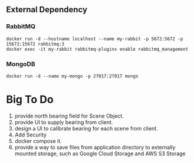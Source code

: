 ## External Dependency
### RabbitMQ
```
docker run -d --hostname localhost --name my-rabbit -p 5672:5672 -p 15672:15672 rabbitmq:3
docker exec -it my-rabbit rabbitmq-plugins enable rabbitmq_management
```
### MongoDB
```
docker run -d --name my-mongo -p 27017:27017 mongo
```

# Big To Do
1. provide north bearing field for Scene Object.
2. provide UI to supply bearing from client.
3. design a UI to calibrate bearing for each scene from client.
4. Add Security
5. docker compose it.
6. provide a way to save files from application directory to externally mounted storage, such as Google Cloud Storage and AWS S3 Storage